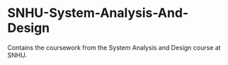 # SNHU-System-Analysis-And-Design
Contains the coursework from the System Analysis and Design course at SNHU.
